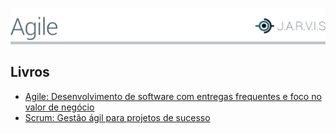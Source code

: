![](../_covers/png/cover-agile.png)

## Livros
- [Agile: Desenvolvimento de software com entregas frequentes e foco no valor de negócio](http://www.casadocodigo.com.br/products/livro-agile)
- [Scrum: Gestão ágil para projetos de sucesso](http://www.casadocodigo.com.br/products/livro-scrum)